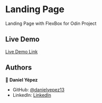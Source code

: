 # Landing Page
Landing Page with FlexBox for Odin Project

## Live Demo

[Live Demo Link](https://danielyepez13.github.io/Landing-Page/)

## Authors

👤 **Daniel Yépez**

- GitHub: [@danielyepez13](https://github.com/danielyepez13)
- LinkedIn: [LinkedIn](https://www.linkedin.com/in/daniel-yepez/)
